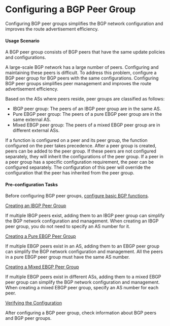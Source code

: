 Configuring a BGP Peer Group
============================

Configuring BGP peer groups simplifies the BGP network configuration and improves the route advertisement efficiency.

#### Usage Scenario

A BGP peer group consists of BGP peers that have the same update policies and configurations.

A large-scale BGP network has a large number of peers. Configuring and maintaining these peers is difficult. To address this problem, configure a BGP peer group for BGP peers with the same configurations. Configuring BGP peer groups simplifies peer management and improves the route advertisement efficiency.

Based on the ASs where peers reside, peer groups are classified as follows:

* IBGP peer group: The peers of an IBGP peer group are in the same AS.
* Pure EBGP peer group: The peers of a pure EBGP peer group are in the same external AS.
* Mixed EBGP peer group: The peers of a mixed EBGP peer group are in different external ASs.

If a function is configured on a peer and its peer group, the function configured on the peer takes precedence. After a peer group is created, peers can be added to the peer group. If these peers are not configured separately, they will inherit the configurations of the peer group. If a peer in a peer group has a specific configuration requirement, the peer can be configured separately. The configuration of this peer will override the configuration that the peer has inherited from the peer group.


#### Pre-configuration Tasks

Before configuring BGP peer groups, [configure basic BGP functions](dc_vrp_bgp_cfg_3004.html).


[Creating an IBGP Peer Group](../../../../software/nev8r10_vrpv8r16/user/vrp/dc_vrp_bgp_cfg_3030.html)

If multiple IBGP peers exist, adding them to an IBGP peer group can simplify the BGP network configuration and management. When creating an IBGP peer group, you do not need to specify an AS number for it.

[Creating a Pure EBGP Peer Group](../../../../software/nev8r10_vrpv8r16/user/vrp/dc_vrp_bgp_cfg_3031.html)

If multiple EBGP peers exist in an AS, adding them to an EBGP peer group can simplify the BGP network configuration and management. All the peers in a pure EBGP peer group must have the same AS number.

[Creating a Mixed EBGP Peer Group](../../../../software/nev8r10_vrpv8r16/user/vrp/dc_vrp_bgp_cfg_3032.html)

If multiple EBGP peers exist in different ASs, adding them to a mixed EBGP peer group can simplify the BGP network configuration and management. When creating a mixed EBGP peer group, specify an AS number for each peer.

[Verifying the Configuration](../../../../software/nev8r10_vrpv8r16/user/vrp/dc_vrp_bgp_cfg_3033.html)

After configuring a BGP peer group, check information about BGP peers and BGP peer groups.